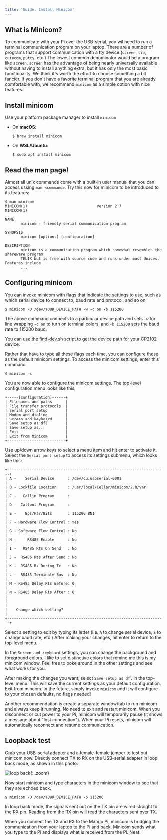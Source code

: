 ```yaml
---
title: 'Guide: Install Minicom'
---
```


## What is Minicom?

To communicate with your Pi over the USB-serial, you wil need to run a terminal communication program on your laptop. There are a number of programs that support communication with a tty device (`screen`, `tio`, `cutecom`, `putty`, etc.)   The lowest common denominator would be a program like `screen`. `screen` has the advantage of being nearly universally available without having to install anything extra, but it has only the most basic functionality.  We think it's worth the effort to choose something a bit fancier. If you don't have a favorite terminal program that you are already comfortable with, we recommend `minicom` as a simple option with nice features.

## Install minicom
Use your platform package manager to install `minicom`

-  On __macOS__:
    ```console
    $ brew install minicom
    ```
- On __WSL/Ubuntu__:
    ```console
    $ sudo apt install minicom
    ```

## Read the man page!
Almost all unix commands come with a built-in user manual that you can access ussing `man <command>`. Try this now for minicom to be introduced to its features:
```console
$ man minicom
MINICOM(1)                               Version 2.7                               MINICOM(1)

NAME
       minicom - friendly serial communication program

SYNOPSIS
       minicom [options] [configuration]

DESCRIPTION
       minicom is a communication program which somewhat resembles the shareware program
       TELIX but is free with source code and runs under most Unices.  Features include
       ...
```

## Configuring minicom

You can invoke minicom with flags that indicate the settings to use, such as which serial device to connect to, baud rate and protocol, and so on:

```console 
$ minicom -D /dev/YOUR_DEVICE_PATH -w -c on -b 115200
```

The above command connects to a particular device path and sets `-w` for line wrapping
`-c on` to turn on terminal colors, and `-b 115200` sets the baud rate to 115200 baud.

You can use the [find-dev.sh script](/guides/install/cp2102#find-dev) to get the device path
for your CP2102 device.

Rather that have to type all these flags each time, you can configure these as the default minicom settings.
To access the minicom settings, enter this command
```console
$ minicom -s
```

You are now able to configure the minicom settings. The top-level configuration menu looks like this:

```console
+-----[configuration]------+
| Filenames and paths      |
| File transfer protocols  |
| Serial port setup        |
| Modem and dialing        |
| Screen and keyboard      |
| Save setup as dfl        |
| Save setup as..          |
| Exit                     |
| Exit from Minicom        |
+--------------------------+
```
Use up/down arrow keys to select a menu item and hit enter to activate it. Select the `Serial port setup` to access its settings submenu, which looks like this:

```console
+-----------------------------------------------------------------------+
| A -    Serial Device      : /dev/cu.usbserial-0001                    |
| B - Lockfile Location     : /usr/local/Cellar/minicom/2.8/var         |
| C -   Callin Program      :                                           |
| D -  Callout Program      :                                           |
| E -    Bps/Par/Bits       : 115200 8N1                                |
| F - Hardware Flow Control : Yes                                       |
| G - Software Flow Control : No                                        |
| H -     RS485 Enable      : No                                        |
| I -   RS485 Rts On Send   : No                                        |
| J -  RS485 Rts After Send : No                                        |
| K -  RS485 Rx During Tx   : No                                        |
| L -  RS485 Terminate Bus  : No                                        |
| M - RS485 Delay Rts Before: 0                                         |
| N - RS485 Delay Rts After : 0                                         |
|                                                                       |
|    Change which setting?                                              |
+-----------------------------------------------------------------------+
```
Select a setting to edit by typing its letter (i.e. `A` to change serial device, `E` to change baud rate, etc.) After making your changes, hit enter to return to the top-level menu.

In the `Screen and keyboard` settings, you can change the background and foreground colors. I like to set distinctive colors that remind me this is my minicom window. Feel free to poke around in the other settings and see what works for you.

After making the changes you want, select `Save setup as dfl` in the top-level menu. This will save the current settings as your default configuration.  Exit from mincom. In the future, simply invoke `minicom` and it will configure to your chosen defaults, no flags needed!

Another recommendation is create a separate window/tab to run minicom and always keep it running. No need to exit and restart minicom. When you disconnect or cut power to your Pi, minicom will temporarily pause (it shows a message about "lost connection"). When your Pi resets, minicom will automatically reconnect and resume communication.

## Loopback test

Grab your USB-serial adapter and a female-female jumper to test out minicom now. Directly connect TX to RX on the USB-serial adapter in loop back mode, as shown in this photo:

![loop back](/labs/lab3/images/loopback.jpg){: .zoom}

Now start minicom and type characters in the minicom window to see that they are echoed back.
```console
$ minicom -D /dev/YOUR_DEVICE_PATH -b 115200
```
In loop back mode, the signals sent out on the TX pin are wired straight to the RX pin. Reading from the RX pin will read the characters sent over TX.

When you connect the TX and RX to the Mango Pi, minicom is bridging the communication from your laptop to the Pi and back. Minicom sends what you type to the Pi and displays what is received from the Pi. Neat!